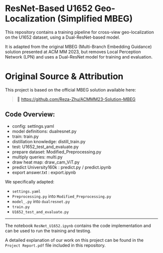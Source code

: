 # ResNet-Based U1652 Geo-Localization (Simplified MBEG)

This repository contains a training pipeline for cross-view geo-localization on the U1652 dataset, using a Dual-ResNet-based model.

It is adapted from the original MBEG (Multi-Branch Embedding Guidance) solution presented at ACM MM 2023, but removes Local Perception Network (LPN) and uses a Dual-ResNet model for training and evaluation.

# Original Source & Attribution

This project is based on the official MBEG solution available here:

> 🔗 https://github.com/Reza-Zhu/ACMMM23-Solution-MBEG

## Code Overview:

- config: settings.yaml
- model definitions: dualresnet.py
- train: train.py 
- distillation knowledge: distill_train.py
- test: U1652_test_and_evaluate.py
- prepare dataset: Modified_Preprocessing.py
- multiply queries: multi.py
- draw heat map: draw_cam_ViT.py
- predict University160k : predict.py / predict.ipynb
- export answer.txt : export.ipynb

We specifically adapted:
- `settings.yaml`
- `Preprocessing.py` into `Modified_Preprocessing.py`
- `model_.py` into `dualresnet.py`
- `train.py`
- `U1652_test_and_evaluate.py`
---

The notebook `ResNet_U1652.ipynb` contains the code implementation and can be used to run the training and testing.

A detailed explanation of our work on this project can be found in the `Project Report.pdf` file included in this repository.
